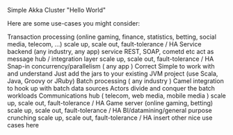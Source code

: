 Simple Akka Cluster "Hello World"

Here are some use-cases you might consider:

Transaction processing (online gaming, finance, statistics, betting, social media, telecom, ...)
scale up, scale out, fault-tolerance / HA
Service backend (any industry, any app)
service REST, SOAP, cometd etc
act as message hub / integration layer
scale up, scale out, fault-tolerance / HA
Snap-in concurrency/parallelism ( any app )
Correct
Simple to work with and understand
Just add the jars to your existing JVM project (use Scala, Java, Groovy or JRuby)
Batch processing ( any industry )
Camel integration to hook up with batch data sources
Actors divide and conquer the batch workloads
Communications hub ( telecom, web media, mobile media )
scale up, scale out, fault-tolerance / HA
Game server (online gaming, betting)
scale up, scale out, fault-tolerance / HA
BI/datamining/general purpose crunching
scale up, scale out, fault-tolerance / HA
insert other nice use cases here